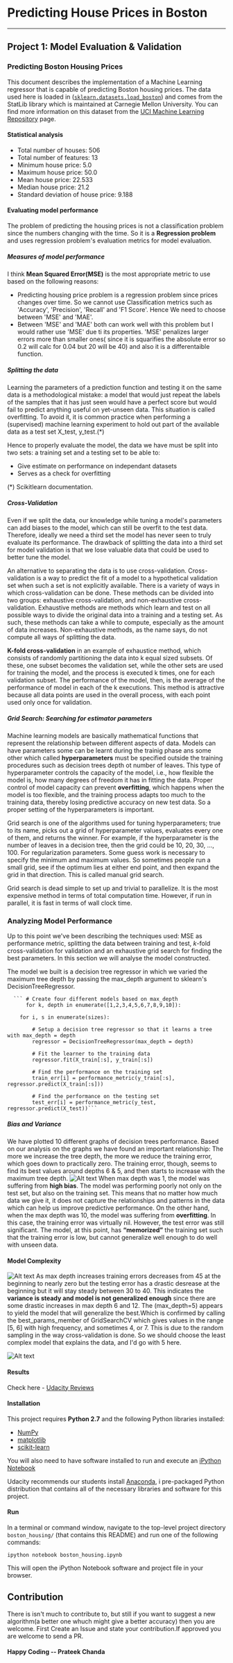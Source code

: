 
# Predicting House Prices in Boston

-------------------------------------------------------

## Project 1: Model Evaluation & Validation

### Predicting Boston Housing Prices
This document describes the implementation of a Machine Learning regressor that is capable of predicting Boston housing prices. The data used here is loaded in ([`sklearn.datasets.load_boston`](http://scikit-learn.org/stable/modules/generated/sklearn.datasets.load_boston.html#sklearn.datasets.load_boston)) and comes from the StatLib library which is maintained at Carnegie Mellon University. You can find more information on this dataset from the [UCI Machine Learning Repository](https://archive.ics.uci.edu/ml/datasets/Housing) page.

#### Statistical analysis
* Total number of houses: 506
* Total number of features: 13
* Minimum house price: 5.0
* Maximum house price: 50.0
* Mean house price: 22.533
* Median house price: 21.2
* Standard deviation of house price: 9.188

#### Evaluating model performance
The problem of predicting the housing prices is not a classification problem since the numbers changing
with the time. So it is a **Regression problem** and uses regression problem's evaluation metrics
for model evaluation.

##### Measures of model performance
I think **Mean Squared Error(MSE)** is the most appropriate metric to use based on the following reasons:

* Predicting housing price problem is a regression problem since prices changes over time. So we cannot use Classification
  metrics such as 'Accuracy', 'Precision', 'Recall' and 'F1 Score'. Hence We need to choose between 'MSE' and 'MAE'.
* Between 'MSE' and 'MAE' both can work well with this problem but I would rather use 'MSE' due ti its properties. 'MSE'     penalizes larger errors more than smaller ones( since it is squarifies the absolute error so 0.2 will calc for 0.04 but    20 will be 40) and also it is a differentaible function.

##### Splitting the data
Learning the parameters of a prediction function and testing it on the same data is a methodological mistake: a model that would just repeat the labels of the samples that it has just seen would have a perfect score but would fail to predict anything useful on yet-unseen data. This situation is called overfitting. To avoid it, it is common practice when performing a (supervised) machine learning experiment to hold out part of the available data as a test set X_test, y_test.(*)

Hence to properly evaluate the model, the data we have must be split into two sets: a training set and a testing set to be able to:
  * Give estimate on performance on independant datasets
  * Serves as a check for overfitting

(*) Scikitlearn documentation.   

##### Cross-Validation
Even if we split the data, our knowledge while tuning a model's parameters can add biases to the model, which can still be overfit to the test data. Therefore, ideally we need a third set the model has never seen to truly evaluate its performance. The drawback of splitting the data into a third set for model validation is that we lose valuable data that could be used to better tune the model.

An alternative to separating the data is to use cross-validation. Cross-validation is a way to predict the fit of a model to a hypothetical validation set when such a set is not explicitly available. There is a variety of ways in which cross-validation can be done. These methods can be divided into two groups: exhaustive cross-validation, and non-exhaustive cross-validation. Exhaustive methods are methods which learn and test on all possible ways to divide the original data into a training and a testing set. As such, these methods can take a while to compute, especially as the amount of data increases. Non-exhaustive methods, as the name says, do not compute all ways of splitting the data.

**K-fold cross-validation** in an example of exhaustice method, which consists of randomly partitioning the data into k equal sized subsets. Of these, one subset becomes the validation set, while the other sets are used for training the model, and the process is executed k times, one for each validation subset. The performance of the model, then, is the average of the performance of model in each of the k executions. This method is attractive because all data points are used in the overall process, with each point used only once for validation.


##### Grid Search: Searching for estimator parameters
Machine learning models are basically mathematical functions that represent the relationship between different aspects of data. Models can have parameters some can be learnt during the trainig phase ans some other which called **hyperparameters** must be specified outside the training procedures such as decision trees depth ot number of leaves.
This type of hyperparameter controls the capacity of the model, i.e., how flexible the model is, how many degrees of freedom it has in fitting the data. Proper control of model capacity can prevent **overfitting**, which happens when the model is too flexible, and the training process adapts too much to the training data, thereby losing predictive accuracy on new test data. So a proper setting of the hyperparameters is important.

Grid search is one of the algorithms used for tuning hyperparameters; true to its name, picks out a grid of hyperparameter values, evaluates every one of them, and returns the winner. For example, if the hyperparameter is the number of leaves in a decision tree, then the grid could be 10, 20, 30, …, 100. For regularization parameters. Some guess work is necessary to specify the minimum and maximum values. So sometimes people run a small grid, see if the optimum lies at either end point, and then expand the grid in that direction. This is called manual grid search.

Grid search is dead simple to set up and trivial to parallelize. It is the most expensive method in terms of total computation time. However, if run in parallel, it is fast in terms of wall clock time.

### Analyzing Model Performance
Up to this point we've been describing the techniques used: MSE as performance metric, splitting the data between training and test, $k$-fold cross-validation for validation and an exhaustive grid search for finding the best parameters. In this section we will analyse the model constructed.

The model we built is a decision tree regressor in which we varied the maximum tree depth by passing the max_depth argument to sklearn's DecisionTreeRegressor.

      ``` # Create four different models based on max_depth
          for k, depth in enumerate([1,2,3,4,5,6,7,8,9,10]):

        for i, s in enumerate(sizes):

            # Setup a decision tree regressor so that it learns a tree with max_depth = depth
            regressor = DecisionTreeRegressor(max_depth = depth)

            # Fit the learner to the training data
            regressor.fit(X_train[:s], y_train[:s])

            # Find the performance on the training set
            train_err[i] = performance_metric(y_train[:s], regressor.predict(X_train[:s]))

            # Find the performance on the testing set
            test_err[i] = performance_metric(y_test, regressor.predict(X_test))```
            
            
##### Bias and Variance

We have plotted 10 different graphs of decision trees performance. Based on our analysis on the graphs we have found an important relationship: The more we increase the tree depth, the more we reduce the training error, which goes down to practically zero. The training error, though, seems to find its best values around depths 6 & 5, and then starts to increase with the maximum tree depth.
  ![Alt text](/perf.png)
  When max depth was 1, the model was suffering from **high bias**. The model was performing poorly not only on the test set, but also on the training set. This means that no matter how much data we give it, it does not capture the relationships and patterns in the data which can help us improve predictive performance. On the other hand, when the max depth was 10, the model was suffering from **overfitting**. In this case, the training error was virtually nil. However, the test error was still significant. The model, at this point, has **“memorized”** the training set such that the training error is low, but cannot generalize well enough to do well with unseen data.
  
  
  
#### Model Complexity
![Alt text](/modelComplexity.png)
As max depth increases training errors decreases from 45 at the beginning to nearly zero but the testing error has a drastic desrease at the beginning but it will stay steady between 30 to 40. This indicates the **variance is steady and model is not generalized enough** since there are some drastic increases in max depth 6 and 12.
The (max_depth=5) appears to yield the model that will generalize the best.Which is confirmed by calling the best_params_member of GridSearchCV which gives values in the range [5, 6] with high frequency, and sometimes 4, or 7. This is due to the random sampling in the way cross-validation is done. So we should choose the least complex model that explains the data, and I'd go with 5 here.

![Alt text](/biasvariance.png)


#### Results

Check here - [Udacity Reviews](https://github.com/prateekiiest/boston_housing/blob/master/Udacity_Reviews_boston.pdf)

#### Installation
This project requires **Python 2.7** and the following Python libraries installed:

- [NumPy](http://www.numpy.org/)
- [matplotlib](http://matplotlib.org/)
- [scikit-learn](http://scikit-learn.org/stable/)

You will also need to have software installed to run and execute an [iPython Notebook](http://ipython.org/notebook.html)

Udacity recommends our students install [Anaconda](https://www.continuum.io/downloads), i pre-packaged Python distribution that contains all of the necessary libraries and software for this project.

#### Run
In a terminal or command window, navigate to the top-level project directory `boston_housing/` (that contains this README) and run one of the following commands:

  ```ipython notebook boston_housing.ipynb```

This will open the iPython Notebook software and project file in your browser.



## Contribution

There is isn't much to contribute to, but still if you want to suggest a new algorithm(a better one whuch might give a better accuracy) then you are welcome. 
First Create an Issue and state your contribution.If approved you are welcome to send a PR. 


#### Happy Coding                                                                                           -- Prateek Chanda


